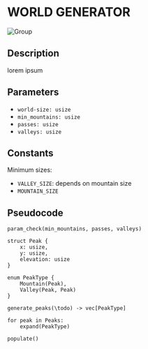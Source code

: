 # WORLD GENERATOR
![Group](https://img.shields.io/badge/Group-RustBeef-blue)

## Description

lorem ipsum


## Parameters

- `world-size: usize`
- `min_mountains: usize`
- `passes: usize`
- `valleys: usize`


## Constants

Minimum sizes:
- `VALLEY_SIZE`: depends on mountain size
- `MOUNTAIN_SIZE`


## Pseudocode

```
param_check(min_mountains, passes, valleys)

struct Peak {
    x: usize,
    y: usize,
    elevation: usize
}

enum PeakType {
    Mountain(Peak),
    Valley(Peak, Peak)
}

generate_peaks(\todo) -> vec[PeakType]

for peak in Peaks:
    expand(PeakType)

populate()

```
